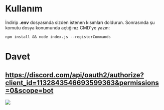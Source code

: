 # Kullanım
İndirip **.env** dosyasında sizden istenen kısımları doldurun.
Sonrasında şu komutu dosya konumunda açtığınız CMD'ye yazın:

```
npm install && node index.js --registerCommands
```

# Davet
https://discord.com/api/oauth2/authorize?client_id=1132843546693599363&permissions=0&scope=bot
---
<img src='https://i.imgur.com/bgKgpFY.png'>
